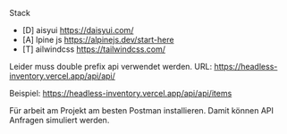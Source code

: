 Stack

- [D] aisyui https://daisyui.com/
- [A] lpine js https://alpinejs.dev/start-here
- [T] ailwindcss https://tailwindcss.com/

Leider muss double prefix api verwendet werden.
URL: https://headless-inventory.vercel.app/api/api/

Beispiel: https://headless-inventory.vercel.app/api/api/items

Für arbeit am Projekt am besten Postman installieren. Damit können API Anfragen simuliert werden.

